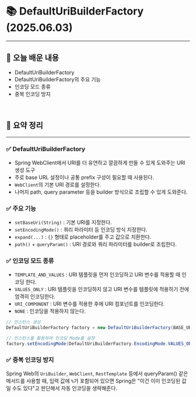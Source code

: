 # 📚 DefaultUriBuilderFactory (2025.06.03)
___

## 🌟 오늘 배운 내용
- DefaultUriBuilderFactory
- DefaultUriBuilderFactory의 주요 기능
- 인코딩 모드 종류
- 중복 인코딩 방지
<br/>


## 🔎 요약 정리

___

### ✅ DefaultUriBuilderFactory

- Spring WebClient에서 URI를 더 유연하고 깔끔하게 만들 수 있게 도와주는 URI 생성 도구
- 주로 base URL 설정이나 공통 prefix 구성이 필요할 때 사용된다.
- `WebClient`의 기본 URI 경로를 설정한다.
- 나머지 path, query parameter 등을 builder 방식으로 조립할 수 있게 도와준다.


### ✅ 주요 기능

- `setBaseUri(String)` : 기본 URI를 지정한다.
- `setEncodingMode()` : 쿼리 파라미터 등 인코딩 방식 지정한다.
- `expand(...)` : `{}` 형태로 placeholder를 주고 값으로 치환한다.
- `path()` + `queryParam()` :  URI 경로와 쿼리 파라미터를 builder로 조립한다.



### ✅ 인코딩 모드 종류

- `TEMPLATE_AND_VALUES` : URI 템플릿을 먼저 인코딩하고 URI 변수를 적용할 때 인코딩 한다.
- `VALUES_ONLY` : URI 템플릿을 인코딩하지 않고 URI 변수를 템플릿에 적용하기 전에 엄격히 인코딩한다.
- `URI_COMPONENT` : URI 변수를 적용한 후에 URI 컴포넌트를 인코딩한다.
- `NONE` : 인코딩을 적용하지 않는다.

```java
// 인스턴스 생성
DefaultUriBuilderFactory factory = new DefaultUriBuilderFactory(BASE_URL);

// 인스턴스를 활용하여 인코딩 Mode를 설정
factory.setEncodingMode(DefaultUriBuilderFactory.EncodingMode.VALUES_ONLY);
```


### ✅ 중복 인코딩 방지

Spring Web의 `UriBuilder`, `WebClient`, `RestTemplate` 등에서 queryParam() 같은 메서드를 사용할 때, 입력 값에 `%`가 포함되어 있으면 Spring은 "이건 이미 인코딩된 값일 수도 있다"고 판단해서 자동 인코딩을 생략해준다.